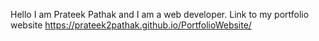 Hello I am Prateek Pathak and I am a web developer.
Link to my portfolio website https://prateek2pathak.github.io/PortfolioWebsite/